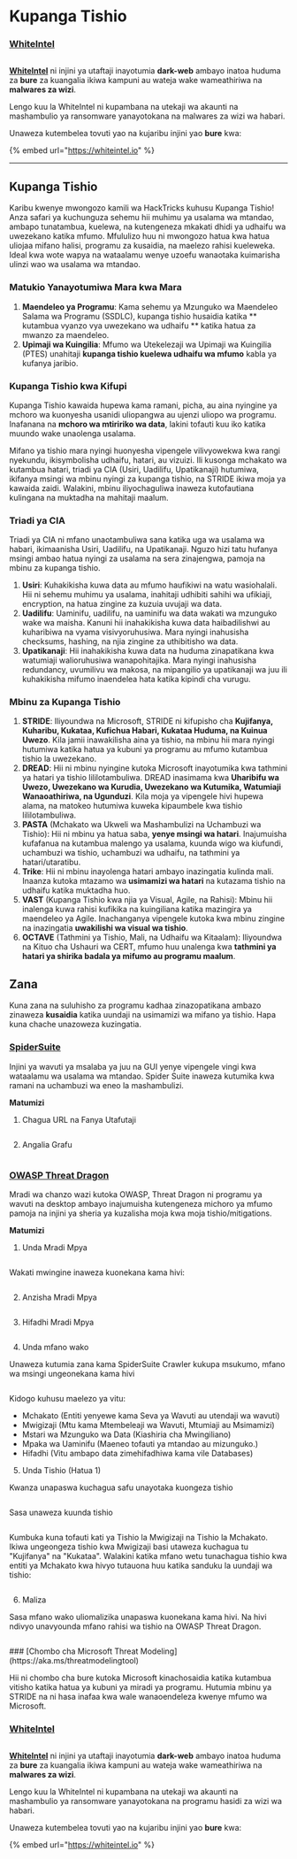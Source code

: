 # Kupanga Tishio

### [WhiteIntel](https://whiteintel.io)

<figure><img src="../.gitbook/assets/image (1227).png" alt=""><figcaption></figcaption></figure>

[**WhiteIntel**](https://whiteintel.io) ni injini ya utaftaji inayotumia **dark-web** ambayo inatoa huduma za **bure** za kuangalia ikiwa kampuni au wateja wake wameathiriwa na **malwares za wizi**.

Lengo kuu la WhiteIntel ni kupambana na utekaji wa akaunti na mashambulio ya ransomware yanayotokana na malwares za wizi wa habari.

Unaweza kutembelea tovuti yao na kujaribu injini yao **bure** kwa:

{% embed url="https://whiteintel.io" %}

***

## Kupanga Tishio

Karibu kwenye mwongozo kamili wa HackTricks kuhusu Kupanga Tishio! Anza safari ya kuchunguza sehemu hii muhimu ya usalama wa mtandao, ambapo tunatambua, kuelewa, na kutengeneza mkakati dhidi ya udhaifu wa uwezekano katika mfumo. Mfululizo huu ni mwongozo hatua kwa hatua uliojaa mifano halisi, programu za kusaidia, na maelezo rahisi kueleweka. Ideal kwa wote wapya na wataalamu wenye uzoefu wanaotaka kuimarisha ulinzi wao wa usalama wa mtandao.

### Matukio Yanayotumiwa Mara kwa Mara

1. **Maendeleo ya Programu**: Kama sehemu ya Mzunguko wa Maendeleo Salama wa Programu (SSDLC), kupanga tishio husaidia katika ** kutambua vyanzo vya uwezekano wa udhaifu ** katika hatua za mwanzo za maendeleo.
2. **Upimaji wa Kuingilia**: Mfumo wa Utekelezaji wa Upimaji wa Kuingilia (PTES) unahitaji **kupanga tishio kuelewa udhaifu wa mfumo** kabla ya kufanya jaribio.

### Kupanga Tishio kwa Kifupi

Kupanga Tishio kawaida hupewa kama ramani, picha, au aina nyingine ya mchoro wa kuonyesha usanidi uliopangwa au ujenzi uliopo wa programu. Inafanana na **mchoro wa mtiririko wa data**, lakini tofauti kuu iko katika muundo wake unaolenga usalama.

Mifano ya tishio mara nyingi huonyesha vipengele vilivyowekwa kwa rangi nyekundu, ikisymbolisha udhaifu, hatari, au vizuizi. Ili kusonga mchakato wa kutambua hatari, triadi ya CIA (Usiri, Uadilifu, Upatikanaji) hutumiwa, ikifanya msingi wa mbinu nyingi za kupanga tishio, na STRIDE ikiwa moja ya kawaida zaidi. Walakini, mbinu iliyochaguliwa inaweza kutofautiana kulingana na muktadha na mahitaji maalum.

### Triadi ya CIA

Triadi ya CIA ni mfano unaotambuliwa sana katika uga wa usalama wa habari, ikimaanisha Usiri, Uadilifu, na Upatikanaji. Nguzo hizi tatu hufanya msingi ambao hatua nyingi za usalama na sera zinajengwa, pamoja na mbinu za kupanga tishio.

1. **Usiri**: Kuhakikisha kuwa data au mfumo haufikiwi na watu wasiohalali. Hii ni sehemu muhimu ya usalama, inahitaji udhibiti sahihi wa ufikiaji, encryption, na hatua zingine za kuzuia uvujaji wa data.
2. **Uadilifu**: Uaminifu, uadilifu, na uaminifu wa data wakati wa mzunguko wake wa maisha. Kanuni hii inahakikisha kuwa data haibadilishwi au kuharibiwa na vyama visivyoruhusiwa. Mara nyingi inahusisha checksums, hashing, na njia zingine za uthibitisho wa data.
3. **Upatikanaji**: Hii inahakikisha kuwa data na huduma zinapatikana kwa watumiaji walioruhusiwa wanapohitajika. Mara nyingi inahusisha redundancy, uvumilivu wa makosa, na mipangilio ya upatikanaji wa juu ili kuhakikisha mifumo inaendelea hata katika kipindi cha vurugu.

### Mbinu za Kupanga Tishio

1. **STRIDE**: Iliyoundwa na Microsoft, STRIDE ni kifupisho cha **Kujifanya, Kuharibu, Kukataa, Kufichua Habari, Kukataa Huduma, na Kuinua Uwezo**. Kila jamii inawakilisha aina ya tishio, na mbinu hii mara nyingi hutumiwa katika hatua ya kubuni ya programu au mfumo kutambua tishio la uwezekano.
2. **DREAD**: Hii ni mbinu nyingine kutoka Microsoft inayotumika kwa tathmini ya hatari ya tishio lililotambuliwa. DREAD inasimama kwa **Uharibifu wa Uwezo, Uwezekano wa Kurudia, Uwezekano wa Kutumika, Watumiaji Wanaoathiriwa, na Ugunduzi**. Kila moja ya vipengele hivi hupewa alama, na matokeo hutumiwa kuweka kipaumbele kwa tishio lililotambuliwa.
3. **PASTA** (Mchakato wa Ukweli wa Mashambulizi na Uchambuzi wa Tishio): Hii ni mbinu ya hatua saba, **yenye msingi wa hatari**. Inajumuisha kufafanua na kutambua malengo ya usalama, kuunda wigo wa kiufundi, uchambuzi wa tishio, uchambuzi wa udhaifu, na tathmini ya hatari/utaratibu.
4. **Trike**: Hii ni mbinu inayolenga hatari ambayo inazingatia kulinda mali. Inaanza kutoka mtazamo wa **usimamizi wa hatari** na kutazama tishio na udhaifu katika muktadha huo.
5. **VAST** (Kupanga Tishio kwa njia ya Visual, Agile, na Rahisi): Mbinu hii inalenga kuwa rahisi kufikika na kuingiliana katika mazingira ya maendeleo ya Agile. Inachanganya vipengele kutoka kwa mbinu zingine na inazingatia **uwakilishi wa visual wa tishio**.
6. **OCTAVE** (Tathmini ya Tishio, Mali, na Udhaifu wa Kitaalam): Iliyoundwa na Kituo cha Ushauri wa CERT, mfumo huu unalenga kwa **tathmini ya hatari ya shirika badala ya mifumo au programu maalum**.

## Zana

Kuna zana na suluhisho za programu kadhaa zinazopatikana ambazo zinaweza **kusaidia** katika uundaji na usimamizi wa mifano ya tishio. Hapa kuna chache unazoweza kuzingatia.

### [SpiderSuite](https://github.com/3nock/SpiderSuite)

Injini ya wavuti ya msalaba ya juu na GUI yenye vipengele vingi kwa wataalamu wa usalama wa mtandao. Spider Suite inaweza kutumika kwa ramani na uchambuzi wa eneo la mashambulizi.

**Matumizi**

1. Chagua URL na Fanya Utafutaji

<figure><img src="../.gitbook/assets/threatmodel_spidersuite_1.png" alt=""><figcaption></figcaption></figure>

2. Angalia Grafu

<figure><img src="../.gitbook/assets/threatmodel_spidersuite_2.png" alt=""><figcaption></figcaption></figure>

### [OWASP Threat Dragon](https://github.com/OWASP/threat-dragon/releases)

Mradi wa chanzo wazi kutoka OWASP, Threat Dragon ni programu ya wavuti na desktop ambayo inajumuisha kutengeneza michoro ya mfumo pamoja na injini ya sheria ya kuzalisha moja kwa moja tishio/mitigations.

**Matumizi**

1. Unda Mradi Mpya

<figure><img src="../.gitbook/assets/create_new_project_1.jpg" alt=""><figcaption></figcaption></figure>

Wakati mwingine inaweza kuonekana kama hivi:

<figure><img src="../.gitbook/assets/1_threatmodel_create_project.jpg" alt=""><figcaption></figcaption></figure>

2. Anzisha Mradi Mpya

<figure><img src="../.gitbook/assets/launch_new_project_2.jpg" alt=""><figcaption></figcaption></figure>

3. Hifadhi Mradi Mpya

<figure><img src="../.gitbook/assets/save_new_project.jpg" alt=""><figcaption></figcaption></figure>

4. Unda mfano wako

Unaweza kutumia zana kama SpiderSuite Crawler kukupa msukumo, mfano wa msingi ungeonekana kama hivi

<figure><img src="../.gitbook/assets/0_basic_threat_model.jpg" alt=""><figcaption></figcaption></figure>

Kidogo kuhusu maelezo ya vitu:

* Mchakato (Entiti yenyewe kama Seva ya Wavuti au utendaji wa wavuti)
* Mwigizaji (Mtu kama Mtembeleaji wa Wavuti, Mtumiaji au Msimamizi)
* Mstari wa Mzunguko wa Data (Kiashiria cha Mwingiliano)
* Mpaka wa Uaminifu (Maeneo tofauti ya mtandao au mizunguko.)
* Hifadhi (Vitu ambapo data zimehifadhiwa kama vile Databases)

5. Unda Tishio (Hatua 1)

Kwanza unapaswa kuchagua safu unayotaka kuongeza tishio

<figure><img src="../.gitbook/assets/3_threatmodel_chose-threat-layer.jpg" alt=""><figcaption></figcaption></figure>

Sasa unaweza kuunda tishio

<figure><img src="../.gitbook/assets/4_threatmodel_create-threat.jpg" alt=""><figcaption></figcaption></figure>

Kumbuka kuna tofauti kati ya Tishio la Mwigizaji na Tishio la Mchakato. Ikiwa ungeongeza tishio kwa Mwigizaji basi utaweza kuchagua tu "Kujifanya" na "Kukataa". Walakini katika mfano wetu tunachagua tishio kwa entiti ya Mchakato kwa hivyo tutauona huu katika sanduku la uundaji wa tishio:

<figure><img src="../.gitbook/assets/2_threatmodel_type-option.jpg" alt=""><figcaption></figcaption></figure>

6. Maliza

Sasa mfano wako uliomalizika unapaswa kuonekana kama hivi. Na hivi ndivyo unavyounda mfano rahisi wa tishio na OWASP Threat Dragon.

<figure><img src="../.gitbook/assets/threat_model_finished.jpg" alt=""><figcaption></figcaption></figure>
### [Chombo cha Microsoft Threat Modeling](https://aka.ms/threatmodelingtool)

Hii ni chombo cha bure kutoka Microsoft kinachosaidia katika kutambua vitisho katika hatua ya kubuni ya miradi ya programu. Hutumia mbinu ya STRIDE na ni hasa inafaa kwa wale wanaoendeleza kwenye mfumo wa Microsoft.

### [WhiteIntel](https://whiteintel.io)

<figure><img src="../.gitbook/assets/image (1227).png" alt=""><figcaption></figcaption></figure>

[**WhiteIntel**](https://whiteintel.io) ni injini ya utaftaji inayotumia **dark-web** ambayo inatoa huduma za **bure** za kuangalia ikiwa kampuni au wateja wake wameathiriwa na **malwares za wizi**.

Lengo kuu la WhiteIntel ni kupambana na utekaji wa akaunti na mashambulio ya ransomware yanayotokana na programu hasidi za wizi wa habari.

Unaweza kutembelea tovuti yao na kujaribu injini yao **bure** kwa:

{% embed url="https://whiteintel.io" %}
